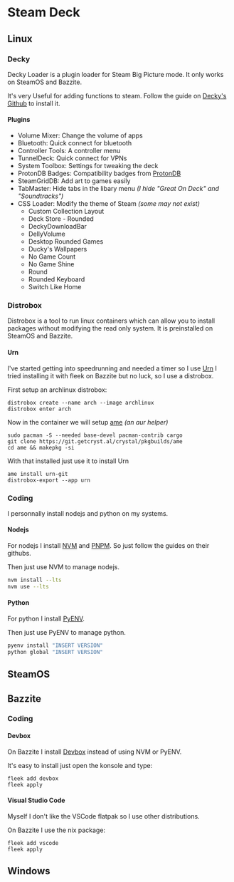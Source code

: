 # Steam Deck

## Linux

### Decky
Decky Loader is a plugin loader for Steam Big Picture mode.
It only works on SteamOS and Bazzite.

It's very Useful for adding functions to steam.
Follow the guide on [Decky's Github](https://github.com/SteamDeckHomebrew/decky-loader) to install it.

#### Plugins
- Volume Mixer: Change the volume of apps
- Bluetooth: Quick connect for bluetooth
- Controller Tools: A controller menu
- TunnelDeck: Quick connect for VPNs
- System Toolbox: Settings for tweaking the deck
- ProtonDB Badges: Compatibility badges from [ProtonDB](https://www.protondb.com/) 
- SteamGridDB: Add art to games easily
- TabMaster: Hide tabs in the libary menu *(I hide "Great On Deck" and "Soundtracks")*
- CSS Loader: Modify the theme of Steam *(some may not exist)*
	- Custom Collection Layout
	- Deck  Store - Rounded
	- DeckyDownloadBar
	- DellyVolume
	- Desktop Rounded Games
	- Ducky's Wallpapers
	- No Game Count
	- No Game Shine
	- Round
	- Rounded Keyboard
	- Switch Like Home

### Distrobox
Distrobox is a tool to run linux containers which can allow you to install packages without modifying the read only system. 
It is preinstalled on SteamOS and Bazzite.

#### Urn
I've started getting into speedrunning and needed a timer so I use [Urn](https://github.com/paoloose/urn)
I tried installing it with fleek on Bazzite but no luck, so I use a distrobox.

First setup an archlinux distrobox:
```
distrobox create --name arch --image archlinux
distrobox enter arch
```

Now in the container we will setup [ame](https://getcryst.al/site/docs/amethyst/getting-started) *(an aur helper)*
```
sudo pacman -S --needed base-devel pacman-contrib cargo
git clone https://git.getcryst.al/crystal/pkgbuilds/ame
cd ame && makepkg -si
```

With that installed just use it to install Urn
```
ame install urn-git
distrobox-export --app urn
```

### Coding
I personnally install nodejs and python on my systems.

#### Nodejs
For nodejs I install [NVM](https://github.com/nvm-sh/nvm) and [PNPM](https://github.com/pnpm/pnpm).
So just follow the guides on their githubs.

Then just use NVM to manage nodejs.
```sh
nvm install --lts
nvm use --lts
```

#### Python
For python I install [PyENV](https://github.com/pyenv/pyenv).

Then just use PyENV to manage python.
```sh
pyenv install "INSERT VERSION"
python global "INSERT VERSION"
```

## SteamOS

## Bazzite

### Coding

#### Devbox
On Bazzite I install [Devbox](https://www.jetpack.io/devbox/) instead of using NVM or PyENV.

It's easy to install just open the konsole and type:
```
fleek add devbox
fleek apply
```

#### Visual Studio Code
Myself I don't like the VSCode flatpak so I use other distributions.

On Bazzite I use the nix package:
```
fleek add vscode
fleek apply
```

## Windows
